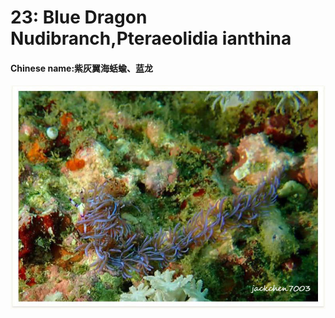# 23: Blue Dragon Nudibranch,Pteraeolidia ianthina

#### Chinese name:紫灰翼海蛞蝓、蓝龙

![](../../.gitbook/assets/pteraeolidia-ianthina.jpg)

